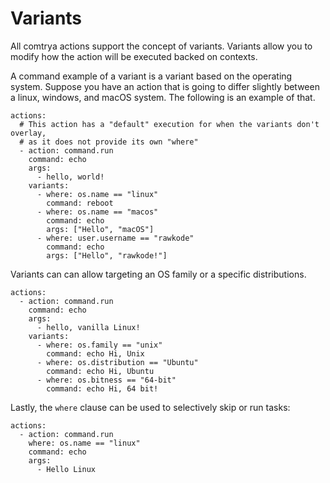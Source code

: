 # Variants

All comtrya actions support the concept of variants. Variants allow you to modify how the action will be executed backed on contexts.

A command example of a variant is a variant based on the operating system. Suppose you have an action that is going to differ slightly between a linux, windows, and macOS system. The following is an example of that.

```
actions:
  # This action has a "default" execution for when the variants don't overlay,
  # as it does not provide its own "where"
  - action: command.run
    command: echo
    args:
      - hello, world!
    variants:
      - where: os.name == "linux"
        command: reboot
      - where: os.name == "macos"
        command: echo
        args: ["Hello", "macOS"]
      - where: user.username == "rawkode"
        command: echo
        args: ["Hello", "rawkode!"]
```

Variants can can allow targeting an OS family or a specific distributions.

```
actions:
  - action: command.run
    command: echo
    args:
      - hello, vanilla Linux!
    variants:
      - where: os.family == "unix"
        command: echo Hi, Unix
      - where: os.distribution == "Ubuntu"
        command: echo Hi, Ubuntu
      - where: os.bitness == "64-bit"
        command: echo Hi, 64 bit!
```

Lastly, the `where` clause can be used to selectively skip or run tasks:

```
actions:
  - action: command.run
    where: os.name == "linux"
    command: echo
    args:
      - Hello Linux
```
